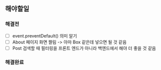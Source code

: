 ## 해야할일

### 해결전

- [ ] event.preventDefault() 의미 알기
- [ ] About 페이지 화면 짤림 -> 아마 Box 같은데 넣으면 될 것 같음
- [ ] Post 검색할 때 필터링을 프론트 엔드가 아니라 백엔드에서 해야 더 좋을 것 같음

### 해결완료

